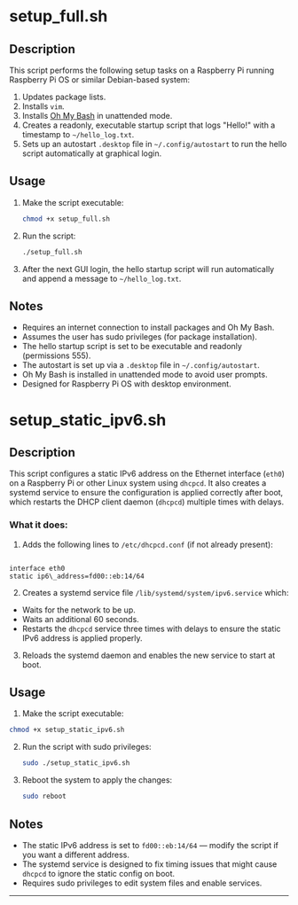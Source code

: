 # setup_full.sh

## Description
This script performs the following setup tasks on a Raspberry Pi running Raspberry Pi OS or similar Debian-based system:

1. Updates package lists.
2. Installs `vim`.
3. Installs [Oh My Bash](https://github.com/ohmybash/oh-my-bash) in unattended mode.
4. Creates a readonly, executable startup script that logs "Hello!" with a timestamp to `~/hello_log.txt`.
5. Sets up an autostart `.desktop` file in `~/.config/autostart` to run the hello script automatically at graphical login.

## Usage

1. Make the script executable:
   ```bash
   chmod +x setup_full.sh

2. Run the script:

   ```bash
   ./setup_full.sh

3. After the next GUI login, the hello startup script will run automatically and append a message to `~/hello_log.txt`.

## Notes

* Requires an internet connection to install packages and Oh My Bash.
* Assumes the user has sudo privileges (for package installation).
* The hello startup script is set to be executable and readonly (permissions 555).
* The autostart is set up via a `.desktop` file in `~/.config/autostart`.
* Oh My Bash is installed in unattended mode to avoid user prompts.
* Designed for Raspberry Pi OS with desktop environment.

# setup_static_ipv6.sh

## Description
This script configures a static IPv6 address on the Ethernet interface (`eth0`) on a Raspberry Pi or other Linux system using `dhcpcd`. It also creates a systemd service to ensure the configuration is applied correctly after boot, which restarts the DHCP client daemon (`dhcpcd`) multiple times with delays.

### What it does:
1. Adds the following lines to `/etc/dhcpcd.conf` (if not already present):
```

interface eth0
static ip6\_address=fd00::eb:14/64

````

2. Creates a systemd service file `/lib/systemd/system/ipv6.service` which:
- Waits for the network to be up.
- Waits an additional 60 seconds.
- Restarts the `dhcpcd` service three times with delays to ensure the static IPv6 address is applied properly.

3. Reloads the systemd daemon and enables the new service to start at boot.

## Usage

1. Make the script executable:
  ```bash
  chmod +x setup_static_ipv6.sh
  ````

2. Run the script with sudo privileges:

   ```bash
   sudo ./setup_static_ipv6.sh
   ```

3. Reboot the system to apply the changes:

   ```bash
   sudo reboot
   ```

## Notes

* The static IPv6 address is set to `fd00::eb:14/64` — modify the script if you want a different address.
* The systemd service is designed to fix timing issues that might cause `dhcpcd` to ignore the static config on boot.
* Requires sudo privileges to edit system files and enable services.

---
